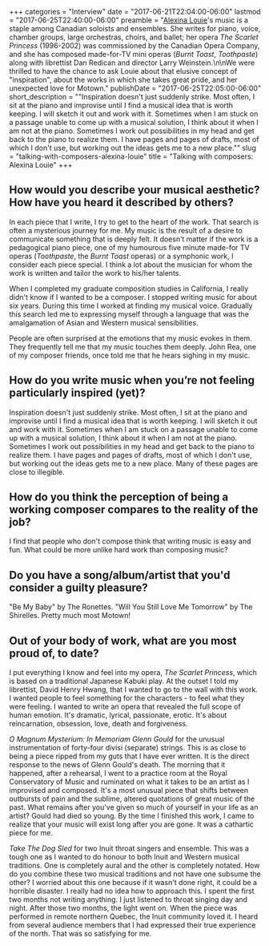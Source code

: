 +++
categories = "Interview"
date = "2017-06-21T22:04:00-06:00"
lastmod = "2017-06-25T22:40:00-06:00"
preamble = "[Alexina Louie](/scene/people/alexina-louie/)'s music is a staple among Canadian soloists and ensembles. She writes for piano, voice, chamber groups, large orchestras, choirs, and ballet; her opera *The Scarlet Princess* (1996-2002) was commissioned by the Canadian Opera Company, and she has composed made-for-TV mini operas (*Burnt Toast*, *Toothpaste*) along with librettist Dan Redican and director Larry Weinstein.\n\nWe were thrilled to have the chance to ask Louie about that elusive concept of \"inspiration\", about the works in which she takes great pride, and her unexpected love for Motown."
publishDate = "2017-06-25T22:05:00-06:00"
short_description = "&quot;Inspiration doesn&#039;t just suddenly strike. Most often, I sit at the piano and improvise until I find a musical idea that is worth keeping. I will sketch it out and work with it. Sometimes when I am stuck on a passage unable to come up with a musical solution, I think about it when I am not at the piano. Sometimes I work out possibilities in my head and get back to the piano to realize them. I have pages and pages of drafts, most of which I don&#039;t use, but working out the ideas gets me to a new place.&quot;"
slug = "talking-with-composers-alexina-louie"
title = "Talking with composers: Alexina Louie"
+++

## How would you describe your musical aesthetic? How have you heard it described by others?

In each piece that I write, I try to get to the heart of the work. That search is often a mysterious journey for me. My music is the result of a desire to communicate something that is deeply felt. It doesn’t matter if the work is a pedagogical piano piece, one of my humourous five minute made-for TV operas (*Toothpaste*, the *Burnt Toast* operas) or a symphonic work, I consider each piece special. I think a lot about the musician for whom the work is written and tailor the work to his/her talents.

When I completed my graduate composition studies in California, I really didn't know if I wanted to be a composer. I stopped writing music for about six years. During this time I worked at finding my musical voice. Gradually this search led me to expressing myself through a language that was the amalgamation of Asian and Western musical sensibilities.

People are often surprised at the emotions that my music evokes in them. They frequently tell me that my music touches them deeply. John Rea, one of my composer friends, once told me that he hears sighing in my music.

## How do you write music when you’re not feeling particularly inspired (yet)?

Inspiration doesn't just suddenly strike. Most often, I sit at the piano and improvise until I find a musical idea that is worth keeping. I will sketch it out and work with it. Sometimes when I am stuck on a passage unable to come up with a musical solution, I think about it when I am not at the piano. Sometimes I work out possibilities in my head and get back to the piano to realize them. I have pages and pages of drafts, most of which I don't use, but working out the ideas gets me to a new place. Many of these pages are close to illegible.

## How do you think the perception of being a working composer compares to the reality of the job?

I find that people who don't compose think that writing music is easy and fun. What could be more unlike hard work than composing music? 

## Do you have a song/album/artist that you'd consider a guilty pleasure?

"Be My Baby" by The Ronettes. "Will You Still Love Me Tomorrow" by The Shirelles. Pretty much most Motown!

## Out of your body of work, what are you most proud of, to date?

I put everything I know and feel into my opera, *The Scarlet Princess*, which is based on a traditional Japanese Kabuki play. At the outset I told my librettist, David Henry Hwang, that I wanted to go to the wall with this work. I wanted people to feel something for the characters - to feel what they were feeling. I wanted to write an opera that revealed the full scope of human emotion. It's dramatic, lyrical, passionate, erotic. It's about reincarnation, obsession, love, death and forgiveness.

*O Magnum Mysterium: In Memoriam Glenn Gould* for the unusual instrumentation of forty-four divisi (separate) strings. This is as close to being a piece ripped from my guts that I have ever written. It is the direct response to the news of Glenn Gould's death. The morning that it happened, after a rehearsal, I went to a practice room at the Royal Conservatory of Music and ruminated on what it takes to be an artist as I improvised and composed. It's a most unusual piece that shifts between outbursts of pain and the sublime, altered quotations of great music of the past. What remains after you've given so much of yourself in your life as an artist? Gould had died so young. By the time I finished this work, I came to realize that your music will exist long after you are gone. It was a cathartic piece for me.

*Take The Dog Sled* for two Inuit throat singers and ensemble. This was a tough one as I wanted to do honour to both Inuit and Western musical traditions. One is completely aural and the other is completely notated. How do you combine these two musical traditions and not have one subsume the other? I worried about this one because if it wasn't done right, it could be a horrible disaster. I really had no idea how to approach this. I spent the first two months not writing anything. I just listened to throat singing day and night. After those two months, the light went on. When the piece was performed in remote northern Quebec, the Inuit community loved it. I heard from several audience members that I had expressed their true experience of the north. That was so satisfying for me.
